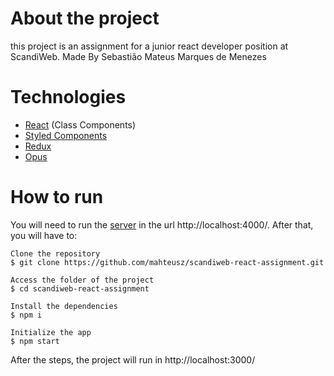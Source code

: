 # About the project

this project is an assignment for a junior react developer position at ScandiWeb.
Made By Sebastião Mateus Marques de Menezes
 
# Technologies

- [React](https://pt-br.reactjs.org/) (Class Components)
- [Styled Components](https://styled-components.com/)
- [Redux](https://redux.js.org/)
- [Opus](https://www.npmjs.com/package/@tilework/opus)

# How to run

You will need to run the [server](https://github.com/scandiweb/junior-react-endpoint) in the url http://localhost:4000/. After that, you will have to:

```console
Clone the repository
$ git clone https://github.com/mahteusz/scandiweb-react-assignment.git

Access the folder of the project
$ cd scandiweb-react-assignment

Install the dependencies
$ npm i

Initialize the app
$ npm start
```

After the steps, the project will run in http://localhost:3000/

